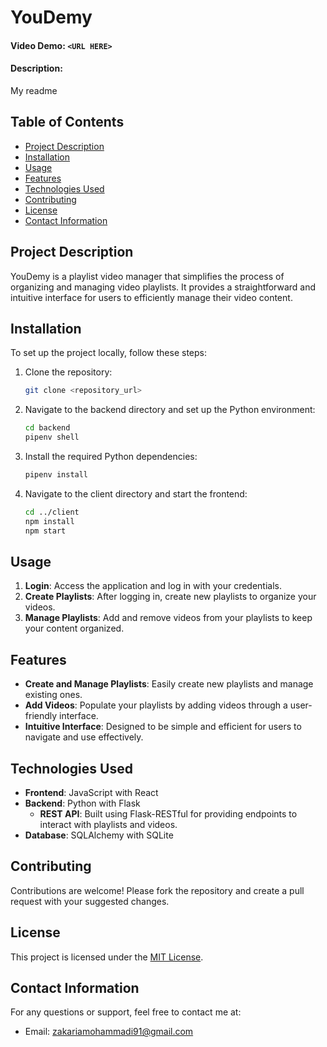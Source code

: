 # YouDemy

#### Video Demo:  `<URL HERE>`
#### Description:
My readme

## Table of Contents

- [Project Description](#project-description)
- [Installation](#installation)
- [Usage](#usage)
- [Features](#features)
- [Technologies Used](#technologies-used)
- [Contributing](#contributing)
- [License](#license)
- [Contact Information](#contact-information)

## Project Description

YouDemy is a playlist video manager that simplifies the process of organizing and managing video playlists. It provides a straightforward and intuitive interface for users to efficiently manage their video content.

## Installation

To set up the project locally, follow these steps:

1. Clone the repository:

   ```bash
   git clone <repository_url>
   ```

2. Navigate to the backend directory and set up the Python environment:

   ```bash
   cd backend
   pipenv shell
   ```

3. Install the required Python dependencies:

   ```bash
   pipenv install
   ```

4. Navigate to the client directory and start the frontend:

   ```bash
   cd ../client
   npm install
   npm start
   ```

## Usage

1. **Login**: Access the application and log in with your credentials.
2. **Create Playlists**: After logging in, create new playlists to organize your videos.
3. **Manage Playlists**: Add and remove videos from your playlists to keep your content organized.

## Features

- **Create and Manage Playlists**: Easily create new playlists and manage existing ones.
- **Add Videos**: Populate your playlists by adding videos through a user-friendly interface.
- **Intuitive Interface**: Designed to be simple and efficient for users to navigate and use effectively.

## Technologies Used

- **Frontend**: JavaScript with React
- **Backend**: Python with Flask
  - **REST API**: Built using Flask-RESTful for providing endpoints to interact with playlists and videos.
- **Database**: SQLAlchemy with SQLite

## Contributing

Contributions are welcome! Please fork the repository and create a pull request with your suggested changes.

## License

This project is licensed under the [MIT License](LICENSE).

## Contact Information

For any questions or support, feel free to contact me at:
- Email: zakariamohammadi91@gmail.com